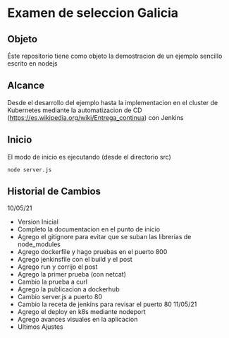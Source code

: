 # Examen de seleccion Galicia
## Objeto
Éste repositorio tiene como objeto la demostracion de un ejemplo sencillo escrito en nodejs
## Alcance
Desde el desarrollo del ejemplo hasta la implementacion en el cluster de Kubernetes mediante la automatizacion de CD (https://es.wikipedia.org/wiki/Entrega_continua) con Jenkins
## Inicio
El modo de inicio es ejecutando (desde el directorio src)
```
node server.js
```
## Historial de Cambios
10/05/21 
- Version Inicial 
- Completo la documentacion en el punto de inicio
- Agrego el gitignore para evitar que se suban las librerias de node_modules
- Agrego dockerfile y hago pruebas en el puerto 800
- Agrego jenkinsfile con el build y el post
- Agrego run y corrijo el post
- Agrego la primer prueba (con netcat)
- Cambio la prueba a curl
- Agrego la publicacion a dockerhub
- Cambio server.js a puerto 80
- Cambio la receta de jenkins para revisar el puerto 80
11/05/21
- Agrego el deploy en k8s mediante nodeport
- Agrego avances visuales en la aplicacion 
- Ultimos Ajustes
